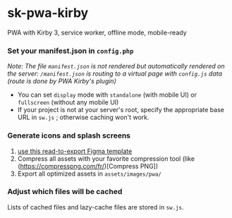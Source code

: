 # sk-pwa-kirby
PWA with Kirby 3, service worker, offline mode, mobile-ready

### Set your manifest.json in `config.php`
*Note: The file `manifest.json` is not rendered but automatically rendered on the server: `/manifest.json` is routing to a virtual page with `config.js` data (route is done by PWA Kirby's plugin)*
- You can set `display` mode with `standalone` (with mobile UI) or `fullscreen` (without any mobile UI)
- If your project is not at your server's root, specify the appropriate base URL in `sw.js` ; otherwise caching won't work.

### Generate icons and splash screens
1. [use this read-to-export Figma template](https://www.figma.com/file/HlusyUZh1con2oBd0fSvnN/sk-pwa-kirby?node-id=0%3A1)
2. Compress all assets with your favorite compression tool (like (https://compresspng.com/fr/)[Compress PNG])
3. Export all optimized assets in `assets/images/pwa/`

### Adjust which files will be cached
Lists of cached files and lazy-cache files are stored in `sw.js`.
